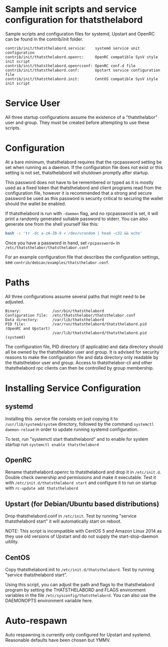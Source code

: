 # Sample init scripts and service configuration for thatsthelabord

Sample scripts and configuration files for systemd, Upstart and OpenRC
can be found in the contrib/init folder.

    contrib/init/thatsthelabord.service:    systemd service unit configuration
    contrib/init/thatsthelabord.openrc:     OpenRC compatible SysV style init script
    contrib/init/thatsthelabord.openrcconf: OpenRC conf.d file
    contrib/init/thatsthelabord.conf:       Upstart service configuration file
    contrib/init/thatsthelabord.init:       CentOS compatible SysV style init script

# Service User

All three startup configurations assume the existence of a "thatsthelabor" user
and group.  They must be created before attempting to use these scripts.

# Configuration

At a bare minimum, thatsthelabord requires that the rpcpassword setting be set
when running as a daemon.  If the configuration file does not exist or this
setting is not set, thatsthelabord will shutdown promptly after startup.

This password does not have to be remembered or typed as it is mostly used
as a fixed token that thatsthelabord and client programs read from the configuration
file, however it is recommended that a strong and secure password be used
as this password is security critical to securing the wallet should the
wallet be enabled.

If thatsthelabord is run with `-daemon` flag, and no rpcpassword is set, it will
print a randomly generated suitable password to stderr.  You can also
generate one from the shell yourself like this:

```bash
bash -c 'tr -dc a-zA-Z0-9 < /dev/urandom | head -c32 && echo'
```

Once you have a password in hand, set `rpcpassword=` in `/etc/thatsthelabor/thatsthelabor.conf`

For an example configuration file that describes the configuration settings,
see `contrib/debian/examples/thatsthelabor.conf`.

# Paths

All three configurations assume several paths that might need to be adjusted.
```
Binary:              /usr/bin/thatsthelabord
Configuration file:  /etc/thatsthelabor/thatsthelabor.conf
Data directory:      /var/lib/thatsthelabord
PID file:            /var/run/thatsthelabord/thatsthelabord.pid (OpenRC and Upstart)
                     /var/lib/thatsthelabord/thatsthelabord.pid (systemd)
```
The configuration file, PID directory (if applicable) and data directory
should all be owned by the thatsthelabor user and group.  It is advised for security
reasons to make the configuration file and data directory only readable by the
thatsthelabor user and group.  Access to thatsthelabor-cli and other thatsthelabord rpc clients
can then be controlled by group membership.

# Installing Service Configuration

## systemd

Installing this .service file consists on just copying it to
`/usr/lib/systemd/system` directory, followed by the command
`systemctl daemon-reload` in order to update running systemd configuration.

To test, run "systemctl start thatsthelabord" and to enable for system startup run
`systemctl enable thatsthelabord`

## OpenRC

Rename thatsthelabord.openrc to thatsthelabord and drop it in `/etc/init.d`.  Double
check ownership and permissions and make it executable.  Test it with
`/etc/init.d/thatsthelabord start` and configure it to run on startup with
`rc-update add thatsthelabord`

## Upstart (for Debian/Ubuntu based distributions)

Drop thatsthelabord.conf in `/etc/init`.  Test by running "service thatsthelabord start"
it will automatically start on reboot.

NOTE: This script is incompatible with CentOS 5 and Amazon Linux 2014 as they
use old versions of Upstart and do not supply the start-stop-daemon uitility.

## CentOS

Copy thatsthelabord.init to `/etc/init.d/thatsthelabord`. Test by running "service thatsthelabord start".

Using this script, you can adjust the path and flags to the thatsthelabord program by
setting the THATSTHELABORD and FLAGS environment variables in the file
`/etc/sysconfig/thatsthelabord`. You can also use the DAEMONOPTS environment variable here.

# Auto-respawn

Auto respawning is currently only configured for Upstart and systemd.
Reasonable defaults have been chosen but YMMV.
